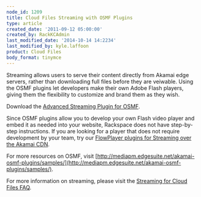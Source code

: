 ```yaml
---
node_id: 1209
title: Cloud Files Streaming with OSMF Plugins
type: article
created_date: '2011-09-12 05:00:00'
created_by: RackKCAdmin
last_modified_date: '2014-10-14 14:2234'
last_modified_by: kyle.laffoon
product: Cloud Files
body_format: tinymce
---
```


Streaming allows users to serve their content directly from Akamai edge
servers, rather than downloading full files before they are veiwable. 
Using the OSMF plugins let developers make their own Adobe Flash
players, giving them the flexibility to customize and brand them as they
wish. 

Download the [Advanced Streaming Plugin for
OSMF](http://mediapm.edgesuite.net/akamai-osmf-plugins/samples/).

Since OSMF plugins allow you to develop your own Flash video player and
embed it as needed into your website, Rackspace does not have
step-by-step instructions.  If you are looking for a player that does
not require development by your team, try our [FlowPlayer plugins for
Streaming over the Akamai
CDN](/knowledge_center/article/cloud-files-streaming-with-flowplayer-plugins).

For more resources on OSMF, visit
[http://mediapm.edgesuite.net/akamai-osmf-plugins/samples/](http://mediapm.edgesuite.net/akamai-osmf-plugins/samples/). 

For more information on streaming, please visit the [Streaming for Cloud
Files
FAQ](http://www.rackspace.com/knowledge_center/frequently-asked-question/getting-started-with-cloud-files-streaming#faqs).

